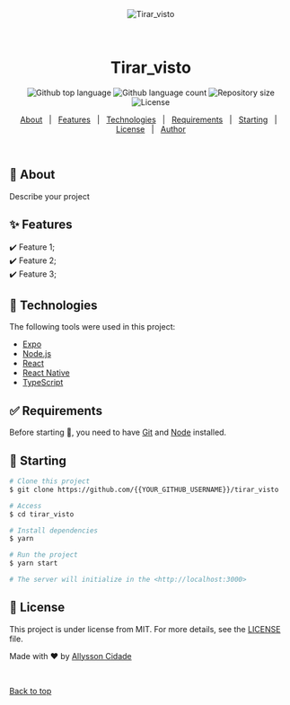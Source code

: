 <div align="center" id="top"> 
  <img src="./.github/app.gif" alt="Tirar_visto" />

&#xa0;

  <!-- <a href="https://tirar_visto.netlify.app">Demo</a> -->
</div>

<h1 align="center">Tirar_visto</h1>

<p align="center">
  <img alt="Github top language" src="https://img.shields.io/github/languages/top/AllyssonCidade/tirar_visto?color=56BEB8">

  <img alt="Github language count" src="https://img.shields.io/github/languages/count/AllyssonCidade/tirar_visto?color=56BEB8">

  <img alt="Repository size" src="https://img.shields.io/github/repo-size/AllyssonCidade/tirar_visto?color=56BEB8">

  <img alt="License" src="https://img.shields.io/github/license/AllyssonCidade/tirar_visto?color=56BEB8">
</p>

<!-- Status -->

<!-- <h4 align="center">
	🚧  Tirar_visto 🚀 Under construction...  🚧
</h4>

<hr> -->

<p align="center">
  <a href="#dart-about">About</a> &#xa0; | &#xa0; 
  <a href="#sparkles-features">Features</a> &#xa0; | &#xa0;
  <a href="#rocket-technologies">Technologies</a> &#xa0; | &#xa0;
  <a href="#white_check_mark-requirements">Requirements</a> &#xa0; | &#xa0;
  <a href="#checkered_flag-starting">Starting</a> &#xa0; | &#xa0;
  <a href="#memo-license">License</a> &#xa0; | &#xa0;
<a href="https://github.com/AllyssonCidade" target="_blank">Author</a>
</p>

<br>

## :dart: About

Describe your project

## :sparkles: Features

:heavy_check_mark: Feature 1;\
:heavy_check_mark: Feature 2;\
:heavy_check_mark: Feature 3;

## :rocket: Technologies

The following tools were used in this project:

- [Expo](https://expo.io/)
- [Node.js](https://nodejs.org/en/)
- [React](https://pt-br.reactjs.org/)
- [React Native](https://reactnative.dev/)
- [TypeScript](https://www.typescriptlang.org/)

## :white_check_mark: Requirements

Before starting :checkered_flag:, you need to have [Git](https://git-scm.com) and [Node](https://nodejs.org/en/) installed.

## :checkered_flag: Starting

```bash
# Clone this project
$ git clone https://github.com/{{YOUR_GITHUB_USERNAME}}/tirar_visto

# Access
$ cd tirar_visto

# Install dependencies
$ yarn

# Run the project
$ yarn start

# The server will initialize in the <http://localhost:3000>
```

## :memo: License

This project is under license from MIT. For more details, see the [LICENSE](LICENSE.md) file.

Made with :heart: by <a href="https://github.com/AllyssonCidade" target="_blank">Allysson Cidade</a>

&#xa0;

<a href="#top">Back to top</a>
